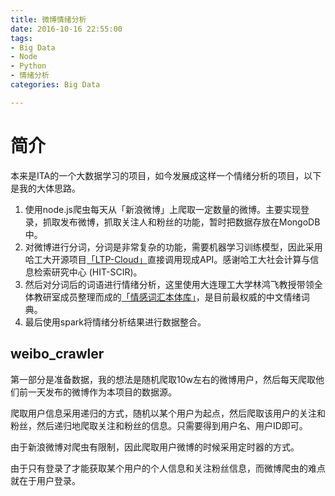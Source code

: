 ```yaml
---
title: 微博情绪分析
date: 2016-10-16 22:55:00
tags: 
- Big Data
- Node
- Python
- 情绪分析
categories: Big Data 

---
```


# 简介
本来是ITA的一个大数据学习的项目，如今发展成这样一个情绪分析的项目，以下是我的大体思路。
1. 使用node.js爬虫每天从「新浪微博」上爬取一定数量的微博。主要实现登录，抓取发布微博，抓取关注人和粉丝的功能，暂时把数据存放在MongoDB中。
2. 对微博进行分词，分词是非常复杂的功能，需要机器学习训练模型，因此采用哈工大开源项目[「LTP-Cloud」](http://www.ltp-cloud.com/)直接调用现成API。感谢哈工大社会计算与信息检索研究中心 (HIT-SCIR)。
3. 然后对分词后的词语进行情绪分析，这里使用大连理工大学林鸿飞教授带领全体教研室成员整理而成的[「情感词汇本体库」](http://ir.dlut.edu.cn/EmotionOntologyDownload)，是目前最权威的中文情绪词典。
4. 最后使用spark将情绪分析结果进行数据整合。
<!-- more -->
## weibo_crawler
第一部分是准备数据，我的想法是随机爬取10w左右的微博用户，然后每天爬取他们前一天发布的微博作为本项目的数据源。

爬取用户信息采用递归的方式，随机以某个用户为起点，然后爬取该用户的关注和粉丝，然后递归地爬取关注和粉丝的信息。只需要得到用户名、用户ID即可。

由于新浪微博对爬虫有限制，因此爬取用户微博的时候采用定时器的方式。

由于只有登录了才能获取某个用户的个人信息和关注粉丝信息，而微博爬虫的难点就在于用户登录。

## 